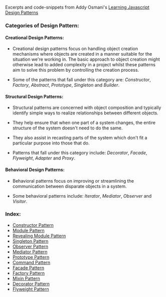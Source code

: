 Excerpts and code-snippets from Addy Osmani's [Learning Javascript Design Patterns](https://addyosmani.com/resources/essentialjsdesignpatterns/book/)

### Categories of Design Pattern:

#### Creational Design Patterns:
* Creational design patterns focus on handling object creation mechanisms where objects are created in a manner suitable for the situation we're working in. The basic approach to object creation might otherwise lead to added complexity in a project whilst these patterns aim to solve this problem by controlling the creation process.

* Some of the patterns that fall under this category are: *Constructor*, *Factory*, *Abstract*, *Prototype*, *Singleton* and *Builder*.

#### Structural Design Patterns:
* Structural patterns are concerned with object composition and typically identify simple ways to realize relationships between different objects.

* They help ensure that when one part of a system changes, the entire structure of the system doesn't need to do the same.

* They also assist in recasting parts of the system which don't fit a particular purpose into those that do.

* Patterns that fall under this category include: *Decorator*, *Facade*, *Flyweight*, *Adapter* and *Proxy*.

#### Behavioral Design Patterns:
* Behavioral patterns focus on improving or streamlining the communication between disparate objects in a system.

* Some behavioral patterns include: *Iterator*, *Mediator*, *Observer* and *Visitor*.

### Index:
* [Constructor Pattern](./constructor-pattern.md)
* [Module Pattern](./module-pattern.md)
* [Revealing Module Pattern](./revealing-module-pattern.md)
* [Singleton Pattern](./singleton-pattern.md)
* [Observer Pattern](./observer-pattern.md)
* [Mediator Pattern](./mediator-pattern.md)
* [Prototype Pattern](./prototype-pattern.md)
* [Command Pattern](./command-pattern.md)
* [Facade Pattern](./facade-pattern.md)
* [Factory Pattern](./factory-pattern.md)
* [Mixin Pattern](./mixin-pattern.md)
* [Decorator Pattern](./decorator-pattern.md)
* [Flyweight Pattern](./flyweight-pattern.md)
